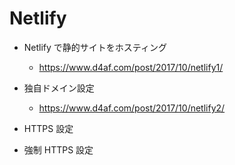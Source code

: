 # Netlify

* Netlify で静的サイトをホスティング

  * https://www.d4af.com/post/2017/10/netlify1/

* 独自ドメイン設定

  * https://www.d4af.com/post/2017/10/netlify2/

* HTTPS 設定
* 強制 HTTPS 設定
